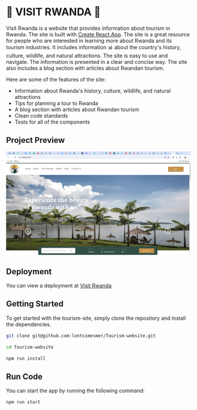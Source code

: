 # 🌴 VISIT RWANDA 🌴

Visit Rwanda is a website that provides information about tourism in Rwanda. The site is built with [Create React App](https://github.com/facebook/create-react-app).
The site is a great resource for people who are interested in learning more about Rwanda and its tourism industries. It includes information 📊 about the country's history, culture, wildlife, and natural attractions. The site is easy to use and navigate. The information is presented in a clear and concise way. The site also includes a blog section with articles about Rwandan tourism.

Here are some of the features of the site:

- Information about Rwanda's history, culture, wildlife, and natural attractions
- Tips for planning a tour to Rwanda
- A blog section with articles about Rwandan tourism
- Clean code standards
- Tests for all of the components

## Project Preview

![preview](./src/assets/images/preview-image.png)

## Deployment

You can view a deployment at <bold>[Visit Rwanda](https://tourism-website-indol.vercel.app/)</bold>

## Getting Started

To get started with the tourism-site, simply clone the repository and install the dependencies.

```sh
git clone git@github.com:lontsimesmer/Tourism-website.git
```

```sh
cd Tourism-website
```

```sh
npm run install
```

## Run Code

You can start the app by running the following command:

```sh
npm run start
```
